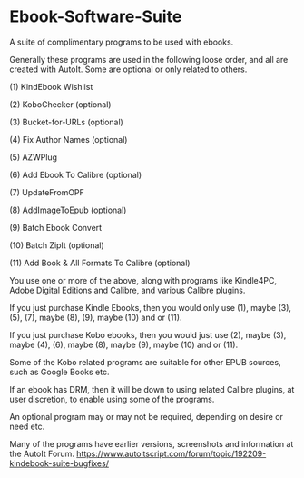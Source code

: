 # Ebook-Software-Suite
A suite of complimentary programs to be used with ebooks.

Generally these programs are used in the following loose order, and all are created with AutoIt. Some are optional or only related to others.

(1) KindEbook Wishlist

(2) KoboChecker (optional)

(3) Bucket-for-URLs (optional)

(4) Fix Author Names (optional)

(5) AZWPlug

(6) Add Ebook To Calibre (optional)

(7) UpdateFromOPF

(8) AddImageToEpub (optional)

(9) Batch Ebook Convert

(10) Batch ZipIt (optional)

(11) Add Book & All Formats To Calibre (optional)

You use one or more of the above, along with programs like Kindle4PC, Adobe Digital Editions and Calibre, and various Calibre plugins.

If you just purchase Kindle Ebooks, then you would only use (1), maybe (3), (5), (7), maybe (8), (9), maybe (10) and or (11).

If you just purchase Kobo ebooks, then you would just use (2), maybe (3), maybe (4), (6), maybe (8), maybe (9), maybe (10) and or (11).

Some of the Kobo related programs are suitable for other EPUB sources, such as Google Books etc.

If an ebook has DRM, then it will be down to using related Calibre plugins, at user discretion, to enable using some of the programs.

An optional program may or may not be required, depending on desire or need etc.

Many of the programs have earlier versions, screenshots and information at the AutoIt Forum.
https://www.autoitscript.com/forum/topic/192209-kindebook-suite-bugfixes/
